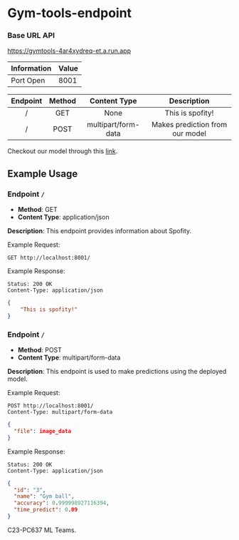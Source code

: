 # Gym-tools-endpoint

### Base URL API
https://gymtools-4ar4xydreq-et.a.run.app





| Information  | Value                                  |
|--------------|----------------------------------------|
|   Port Open  |                  8001                  |


| Endpoint | Method |             Content Type            |                 Description                |
|:--------:|:------:|:-----------------------------------:|:------------------------------------------:|
|     /    |   GET  |                 None                |              This is spofity!              |
|     /    |  POST  |         multipart/form-data         |        Makes prediction from our model     |

Checkout our model through this [link](https://drive.google.com/drive/folders/1UwIH6epKdSkBNr84h3S6yltNk1BjCSKD?usp=sharing]).  

## Example Usage 

### Endpoint `/`

- **Method**: GET
- **Content Type**: application/json

**Description**: This endpoint provides information about Spofity.

Example Request:

```
GET http://localhost:8001/
```

Example Response:

```
Status: 200 OK
Content-Type: application/json
```
```JSON
{
    "This is spofity!"
}
```

### Endpoint `/`

- **Method**: POST
- **Content Type**: multipart/form-data

**Description**: This endpoint is used to make predictions using the deployed model.

Example Request:
```
POST http://localhost:8001/
Content-Type: multipart/form-data
```

```JSON
{
  "file": image_data
}
```

Example Response:

```
Status: 200 OK
Content-Type: application/json
```
```JSON
{
  "id": "3",
  "name": "Gym ball",
  "accuracy": 0.999998927116394,
  "time_predict": 0.09
}

```

C23-PC637 ML Teams.
